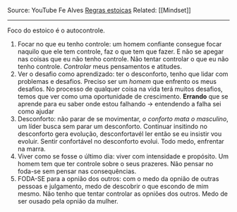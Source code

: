 Source: YouTube Fe Alves [Regras estoicas](https://www.youtube.com/watch?v=X2F-3ynDoow)
Related: [[Mindset]]

---

Foco do estoico é o autocontrole.

1. Focar no que eu tenho controle: um homem confiante consegue focar naquilo que ele tem controle, faz o que tem que fazer. E não se apegar nas coisas que eu não tenho controle. Não tentar controlar o que eu não tenho controle. *Controlar* meus pensamentos e atitudes.
2. Ver o desafio como aprendizado: ter o desconforto, tenho que lidar com problemas e desafios. Preciso ser um *homem* que enfrento os meus desafios. No processo de qualquer coisa na vida terá muitos desafios, temos que ver como uma oportunidade de crescimento. **Errando** que se aprende para eu saber onde estou falhando -> entendendo a falha sei como ajudar
3. Desconforto: não parar de se movimentar, *o conforto mata o masculino*, um líder busca sem parar um desconforto. Continuar insitindo no desconforto gera evolução, desconfortavél ler então se eu insistir vou evoluir. Sentir confortável no desconforto evolui. Todo medo, enfrentar na marra.
4. Viver como se fosse o último dia: viver com intensidade e propósito. Um homem tem que ter controle sobre o seus prazeres. Não pensar no foda-se sem pensar nas consequências.
5. FODA-SE para a opnião dos outros: com o medo da opnião de outras pessoas e julgamento, medo de descobrir o que escondo de mim mesmo. Não tenho que tentar controlar as opniões dos outros. Medo de ser ousado pela opnião da mulher.